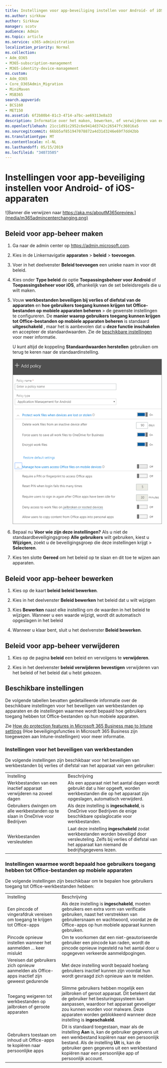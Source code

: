 ```yaml
---
title: Instellingen voor app-beveiliging instellen voor Android- of iOS-apparaten
ms.author: sirkkuw
author: Sirkkuw
manager: scotv
audience: Admin
ms.topic: article
ms.service: o365-administration
localization_priority: Normal
ms.collection:
- Adm_O365
- M365-subscription-management
- M365-identity-device-management
ms.custom:
- Adm_O365
- Core_O365Admin_Migration
- MiniMaven
- MSB365
search.appverid:
- BCS160
- MET150
ms.assetid: 6f2b80b4-81c3-4714-a7bc-ae69313e8a33
description: Informatie over het maken, bewerken, of verwijderen van een beleid voor het beheer van app en werkbestanden op Android of iOS apparaten te beschermen.
ms.openlocfilehash: 21cc1d91c2952c6e9414d3742c26547fc36016a5
ms.sourcegitcommit: 66bb5af851947078872a4d31d3246e69f7dd42bb
ms.translationtype: MT
ms.contentlocale: nl-NL
ms.lasthandoff: 05/15/2019
ms.locfileid: "34073505"
---
```

# <a name="set-app-protection-settings-for-android-or-ios-devices"></a>Instellingen voor app-beveiliging instellen voor Android- of iOS-apparaten

![Banner die verwijzen naar https://aka.ms/aboutM365preview.](media/m365admincenterchanging.png)

## <a name="create-an-app-management-policy"></a>Beleid voor app-beheer maken

1. Ga naar de admin center op <a href="https://go.microsoft.com/fwlink/p/?linkid=837890" target="_blank">https://admin.microsoft.com</a>. 
    
2. Kies in de Linkernavigatie **apparaten** \> **beleid** \> **toevoegen**.
  
3. Voer in het deelvenster **Beleid toevoegen** een unieke naam in voor dit beleid. 
    
4. Kies onder **Type beleid** de optie **Toepassingsbeheer voor Android** of **Toepassingsbeheer voor iOS**, afhankelijk van de set beleidsregels die u wilt maken. 
    
5. Vouw **werkbestanden beveiligen bij verlies of diefstal van de apparaten** en **hoe gebruikers toegang kunnen krijgen tot Office-bestanden op mobiele apparaten beheren** \> de gewenste instellingen te configureren. De **manier waarop gebruikers toegang kunnen krijgen tot Office-bestanden op mobiele apparaten beheren** is standaard **uitgeschakeld** , maar het is aanbevolen dat u **deze functie inschakelen** en accepteer de standaardwaarden. Zie de [beschikbare instellingen](#available-settings) voor meer informatie. 
    
    U kunt altijd de koppeling **Standaardwaarden herstellen** gebruiken om terug te keren naar de standaardinstelling. 
    
    ![Screenshot of Create a policy with Application management for Android selected](media/eabbe06d-ac0a-4f3a-8630-68c808b1e662.png)
  
6. Bepaal nu **Voor wie zijn deze instellingen?** Als u niet de standaardbeveiligingsgroep **Alle gebruikers** wilt gebruiken, kiest u **Wijzigen**, zoekt u de beveiligingsgroep die deze instellingen krijgt \> **Selecteren**.
    
7. Kies ten slotte **Gereed** om het beleid op te slaan en dit toe te wijzen aan apparaten. 
    
## <a name="edit-an-app-management-policy"></a>Beleid voor app-beheer bewerken

1. Kies op de kaart **beleid** **beleid bewerken**.
    
2. Kies in het deelvenster **Beleid bewerken** het beleid dat u wilt wijzigen 
    
3. Kies **Bewerken** naast elke instelling om de waarden in het beleid te wijzigen. Wanneer u een waarde wijzigt, wordt dit automatisch opgeslagen in het beleid 
    
4. Wanneer u klaar bent, sluit u het deelvenster **Beleid bewerken**. 
    
## <a name="delete-an-app-management-policy"></a>Beleid voor app-beheer verwijderen

1. Kies op de pagina **beleid** een beleid en vervolgens te **verwijderen**.
    
2. Kies in het deelvenster **beleid verwijderen** **bevestigen** verwijderen van het beleid of het beleid dat u hebt gekozen. 
    
## <a name="available-settings"></a>Beschikbare instellingen

De volgende tabellen bevatten gedetailleerde informatie over de beschikbare instellingen voor het beveiligen van werkbestanden op apparaten en de instellingen waarmee wordt bepaald hoe gebruikers toegang hebben tot Office-bestanden op hun mobiele apparaten.
  
 Zie [How do protection features in Microsoft 365 Business map to Intune settings](map-protection-features-to-intune-settings.md) (Hoe beveiligingsfuncties in Microsoft 365 Business zijn toegewezen aan Intune-instellingen) voor meer informatie. 
  
### <a name="settings-that-protect-work-files"></a>Instellingen voor het beveiligen van werkbestanden

De volgende instellingen zijn beschikbaar voor het beveiligen van werkbestanden bij verlies of diefstal van het apparaat van een gebruiker:
  
|||
|:-----|:-----|
|Instelling  <br/> |Beschrijving  <br/> |
|Werkbestanden van een inactief apparaat verwijderen na zoveel dagen  <br/> |Als een apparaat niet het aantal dagen wordt gebruikt dat u hier opgeeft, worden werkbestanden die op het apparaat zijn opgeslagen, automatisch verwijderd.  <br/> |
|Gebruikers dwingen om alle werkbestanden op te slaan in OneDrive voor Bedrijven  <br/> |Als deze instelling is **ingeschakeld**, is OneDrive voor Bedrijven de enige beschikbare opslaglocatie voor werkbestanden.  <br/> |
|Werkbestanden versleutelen  <br/> |Laat deze instelling **ingeschakeld** zodat werkbestanden worden beveiligd door versleuteling. Zelfs bij verlies of diefstal van het apparaat kan niemand de bedrijfsgegevens lezen.  <br/> |
   
### <a name="settings-that-control-how-users-access-office-files-on-mobile-devices"></a>Instellingen waarmee wordt bepaald hoe gebruikers toegang hebben tot Office-bestanden op mobiele apparaten

De volgende instellingen zijn beschikbaar om te bepalen hoe gebruikers toegang tot Office-werkbestanden hebben:
  
|||
|:-----|:-----|
|Instelling  <br/> |Beschrijving  <br/> |
|Een pincode of vingerafdruk vereisen om toegang te krijgen tot Office-apps  <br/> |Als deze instelling is **ingeschakeld**, moeten gebruikers een extra vorm van verificatie gebruiken, naast het verstrekken van gebruikersnaam en wachtwoord, voordat ze de Office-apps op hun mobiele apparaat kunnen gebruiken.  <br/> |
|Pincode opnieuw instellen wanneer het aanmelden ... keer mislukt  <br/> |Om te voorkomen dat een niet-geautoriseerde gebruiker een pincode kan raden, wordt de pincode opnieuw ingesteld na het aantal door u opgegeven verkeerde aanmeldpogingen.  <br/> |
|Vereisen dat gebruikers zich opnieuw aanmelden als Office-apps inactief zijn geweest gedurende  <br/> |Met deze instelling wordt bepaald hoelang gebruikers inactief kunnen zijn voordat hun wordt gevraagd zich opnieuw aan te melden.  <br/> |
|Toegang weigeren tot werkbestanden op jailbroken of geroote apparaten  <br/> |Slimme gebruikers hebben mogelijk een jailbroken of geroot apparaat. Dit betekent dat de gebruiker het besturingssysteem kan aanpassen, waardoor het apparaat gevoeliger zou kunnen worden voor malware. Deze apparaten worden geblokkeerd wanneer deze instelling is **ingeschakeld**.  <br/> |
|Gebruikers toestaan om inhoud uit Office-apps te kopiëren naar persoonlijke apps  <br/> |Dit is standaard toegestaan, maar als de instelling **Aan** is, kan de gebruiker gegevens uit een werkbestand kopiëren naar een persoonlijk bestand. Als de instelling **Uit** is, kan de gebruiker geen gegevens uit een werkbestand kopiëren naar een persoonlijke app of persoonlijk account.  <br/> |
   

  

